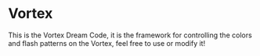 # Vortex
This is the Vortex Dream Code, it is the framework for controlling the colors and flash patterns on the Vortex, feel free to use or modify it!
